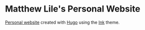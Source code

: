 # Matthew Lile's Personal Website

[Personal website](https://mjlile.com) created with [Hugo](https://gohugo.io) using the [Ink](https://themes.gohugo.io/hugo-ink/) theme.
